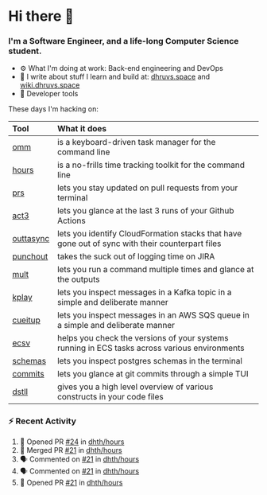 Hi there 👋
===

### I'm a Software Engineer, and a life-long Computer Science student.


- ⚙️  What I'm doing at work: Back-end engineering and DevOps
- 🌱 I write about stuff I learn and build at:
    [dhruvs.space](https://dhruvs.space) and [wiki.dhruvs.space](https://wiki.dhruvs.space)
- 💙 Developer tools

These days I'm hacking on:

| Tool                                           | What it does                                                                                    |
|:-----------------------------------------------|:------------------------------------------------------------------------------------------------|
| [omm](https://github.com/dhth/omm)             | is a keyboard-driven task manager for the command line                                          |
| [hours](https://github.com/dhth/hours)         | is a no-frills time tracking toolkit for the command line                                       |
| [prs](https://github.com/dhth/prs)             | lets you stay updated on pull requests from your terminal                                       |
| [act3](https://github.com/dhth/act3)           | lets you glance at the last 3 runs of your Github Actions                                       |
| [outtasync](https://github.com/dhth/outtasync) | lets you identify CloudFormation stacks that have gone out of sync with their counterpart files |
| [punchout](https://github.com/dhth/punchout)   | takes the suck out of logging time on JIRA                                                      |
| [mult](https://github.com/dhth/mult)           | lets you run a command multiple times and glance at the outputs                                 |
| [kplay](https://github.com/dhth/kplay)         | lets you inspect messages in a Kafka topic in a simple and deliberate manner                    |
| [cueitup](https://github.com/dhth/cueitup)     | lets you inspect messages in an AWS SQS queue in a simple and deliberate manner                 |
| [ecsv](https://github.com/dhth/ecsv)           | helps you check the versions of your systems running in ECS tasks across various environments   |
| [schemas](https://github.com/dhth/schemas)     | lets you inspect postgres schemas in the terminal                                               |
| [commits](https://github.com/dhth/commits)     | lets you glance at git commits through a simple TUI                                             |
| [dstll](https://github.com/dhth/dstll)         | gives you a high level overview of various constructs in your code files                        |

### :zap: Recent Activity

<!--START_SECTION:activity-->
1. 💪 Opened PR [#24](https://github.com/dhth/hours/pull/24) in [dhth/hours](https://github.com/dhth/hours)
2. 🎉 Merged PR [#21](https://github.com/dhth/hours/pull/21) in [dhth/hours](https://github.com/dhth/hours)
3. 🗣 Commented on [#21](https://github.com/dhth/hours/pull/21#issuecomment-2338937730) in [dhth/hours](https://github.com/dhth/hours)
4. 🗣 Commented on [#21](https://github.com/dhth/hours/pull/21#issuecomment-2335150955) in [dhth/hours](https://github.com/dhth/hours)
5. 💪 Opened PR [#21](https://github.com/dhth/hours/pull/21) in [dhth/hours](https://github.com/dhth/hours)
<!--END_SECTION:activity-->
